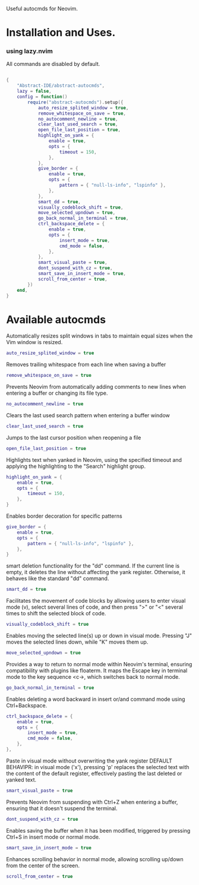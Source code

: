 Useful autocmds for Neovim.

# Installation and Uses.

### using lazy.nvim

All commands are disabled by default.

```lua

{
	"Abstract-IDE/abstract-autocmds",
	lazy = false,
	config = function()
		require("abstract-autocmds").setup({
			auto_resize_splited_window = true,
			remove_whitespace_on_save = true,
			no_autocomment_newline = true,
			clear_last_used_search = true,
			open_file_last_position = true,
			highlight_on_yank = {
				enable = true,
				opts = {
					timeout = 150,
				},
			},
			give_border = {
				enable = true,
				opts = {
					pattern = { "null-ls-info", "lspinfo" },
				},
			},
			smart_dd = true,
			visually_codeblock_shift = true,
			move_selected_upndown = true,
			go_back_normal_in_terminal = true,
			ctrl_backspace_delete = {
				enable = true,
				opts = {
					insert_mode = true,
					cmd_mode = false,
				},
			},
			smart_visual_paste = true,
			dont_suspend_with_cz = true,
			smart_save_in_insert_mode = true,
			scroll_from_center = true,
		})
	end,
}
```

# Available autocmds

Automatically resizes split windows in tabs to maintain equal sizes when the Vim window is resized.

```lua
auto_resize_splited_window = true
```

Removes trailing whitespace from each line when saving a buffer

```lua
remove_whitespace_on_save = true
```

Prevents Neovim from automatically adding comments to new lines when entering a buffer or changing its file type.

```lua
no_autocomment_newline = true
```

Clears the last used search pattern when entering a buffer window

```lua
clear_last_used_search = true
```

Jumps to the last cursor position when reopening a file

```lua
open_file_last_position = true
```

Highlights text when yanked in Neovim, using the specified timeout and applying the highlighting to the "Search" highlight group.

```lua
highlight_on_yank = {
    enable = true,
    opts = {
        timeout = 150,
    },
}
```

Enables border decoration for specific patterns

```lua
give_border = {
    enable = true,
    opts = {
        pattern = { "null-ls-info", "lspinfo" },
    },
}
```

smart deletion functionality for the "dd" command. If the current line is empty, it deletes the line without affecting the yank register. Otherwise, it behaves like the standard "dd" command.

```lua
smart_dd = true
```

Facilitates the movement of code blocks by allowing users to enter visual mode (v), select several lines of code, and then press ">" or "<" several times to shift the selected block of code.

```lua
visually_codeblock_shift = true
```

Enables moving the selected line(s) up or down in visual mode. Pressing "J" moves the selected lines down, while "K" moves them up.

```lua
move_selected_upndown = true
```

Provides a way to return to normal mode within Neovim's terminal, ensuring compatibility with plugins like floaterm. It maps the Escape key in terminal mode to the key sequence <c-\><c-n>, which switches back to normal mode.

```lua
go_back_normal_in_terminal = true
```

Enables deleting a word backward in insert or/and command mode using Ctrl+Backspace.

```lua
ctrl_backspace_delete = {
	enable = true,
	opts = {
		insert_mode = true,
		cmd_mode = false,
	},
},
```

Paste in visual mode without overwriting the yank register
DEFAULT BEHAVIPR: in visual mode ('x'), pressing 'p' replaces the selected text with the content of the default register, effectively pasting the last deleted or yanked text.

```lua
smart_visual_paste = true
```

Prevents Neovim from suspending with Ctrl+Z when entering a buffer, ensuring that it doesn't suspend the terminal.

```lua
dont_suspend_with_cz = true
```

Enables saving the buffer when it has been modified, triggered by pressing Ctrl+S in insert mode or normal mode.

```lua
smart_save_in_insert_mode = true
```

Enhances scrolling behavior in normal mode, allowing scrolling up/down from the center of the screen.

```lua
scroll_from_center = true
```
